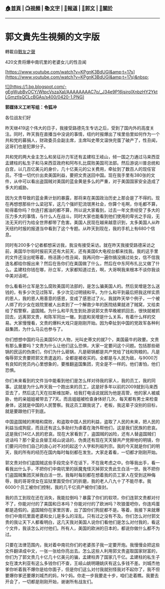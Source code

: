 ###  [:house:首頁](https://github.com/ourhimalayas/home) | [:tv:視頻](https://github.com/ourhimalayas/videos) | [:books:文字](https://github.com/ourhimalayas/txt) | [:newspaper:報道](https://github.com/ourhimalayas/news) | [:eagle:郭文](https://github.com/ourhimalayas/guomedia) | [:pray:關於](https://github.com/ourhimalayas/home/tree/master/about)
---
# 郭文貴先生視頻的文字版
轉載自[戰友之聲](http://littleantvoice.blogspot.com)

420文贵将爆中南坑里的老婆女儿的性丑闻



[https://www.youtube.com/watch?v=KPgnK3BdUGI&amp;t=17s](https://www.youtube.com/watch?v=KPgnK3BdUGI&amp;t=17s)&nbsp;&nbsp;



[!\[\](https://1.bp.blogspot.com/-gEgWubBvOCY/WtpcVszaXaI/AAAAAAAAC7o/_J34e9P16jsirolXnbzHY2YktLGmztIsQCLcBGAs/s400/0420-1.PNG)](https://1.bp.blogspot.com/-gEgWubBvOCY/WtpcVszaXaI/AAAAAAAAC7o/_J34e9P16jsirolXnbzHY2YktLGmztIsQCLcBGAs/s1600/0420-1.PNG)

**郭媒体义工听写组：令狐冲**

各位战友们好



昨天继419这个伟大的日子，我接受路德先生专访之后，受到了国内外的高度关注。同时，昨天我在直播当中没说的事情，纽约时报爆出了埃里伯里如何作为一个共和党的募捐人，财政委员会副主席，主席叫史蒂文温快完蛋了破产了，性丑闻，这哥们也是犯罪分子。



共和党的两大金主怎么和吴征孙力军还有孟建柱王岐山，倾一国之力通过马来西亚孟建柱的私生子和马来西亚政府和阿布扎比腐败美国司法部。然后游说川普总统和白宫，以几百亿美元的身价，几十亿美元的公关费用，牵扯到了数百人的现任官员。不惜一切代价出卖美国利益，要把文贵送回中国。现在我手里有380张的文件，从中可以看出盗国贼对美国的蓝金黄是多么的严重，对于美国国家安全造成了多大的威胁。



因为文贵导致的蓝金黄计划的暴露，那将来在美国政治历史上那会是了不得的。现在再想想那些什么梁冠军，这几个强奸犯流氓黑社会，你算个毛啊，你毛都不算，轮得着你吗？你连打酱油的都不算，所以说大家看到，过去一年文贵经受了多大的压力多大的事情，与什么人在战斗。同时大家也能看到他们使用的卑劣之手段，无法无天的行为给全世界都带了危害。美国人民现在越来越意识到，太多美国人从昨天纽约时报的报道当中看到了这个专题。从昨天到现在，我的手机上有680个信息。



同时有200多个记者都想采访我，我没有接受采访。就在昨天我接受路德采访之前，美国华尔街时报前天还有大前天，还有美国6大电视台都来找我。我的这手里的文件还没出呢等着，杨洁篪小性丑闻，我再问你一遍你搞没搞过处女，信不信我连名都给你报出来？然后在告你们在美国做了什么，然后在中东阿布扎比又做了什么。孟建柱你钱在哪，孙立军，大家都知道过去，啊，大哥啊我来根本不谈你我谈中美对话呢。



你么看看孙立军是怎么腐败美国司法部的，是怎么骗美国人的。然后吴增是怎么送钱的，有多少次见过陈军，多少次见过明镜和平。为什么和平到最后把我这样实质的恩人，我的恩人用善意的感恩，变成了感恩过了火。我就昨天举个例子，一个被人绑了的少女在妓院里被人出卖到了一个解救少年的医院结果就进了贼窝，又给卖给了假警察，盗国贼。为什么和平先生到处游说郭文贵早晚被抓回去，很快就被抓回去，远离郭文贵，和陈军同出一辙。到底和吴增是什么关系，有着什么样的交易。大家慢慢看，文贵的爆料大戏只是刚刚开始。因为牵扯到中国的党政军各种利益集团，为什么马云也参与了。



你们想想中国的马云美国50大人物，光叫史蒂文的就7个，美国最牛的政要。文贵有那么重要吗？文贵为什么让他们这么恐惧，大家一定要问这个问题。包括那些砸锅的民运的伪类们，你们为什么砸锅，凡是砸锅都是共产党给了钱和狗粮的。凡是侮辱郭文贵要把郭文贵遣返的，全都是被收买的。全都是与人民为敌，与9000万有良知的党员内心里想象的，要推翻盗国集团，完全是不一样的。他们害怕，他们恐惧。



你们未来看到的文件当中能看到他们是怎么样对待我的家人，我的员工，我的同事。这就是为什么昨天我一个跑出来的员工，这是好多年以前的2009就到马来西亚去了，然后这几天在拉斯维加斯，给我打电话说就因为他是高管，他的家人被威胁，他的亲姐姐被带去了7天。而且姐姐被检查身体好几次，每天都有男士来检查身体，这就是中国的人民警察。我这员工跟我说了，老板，我这辈子没别的目标，就是要跟他们干到底。



中国盗国贼的黑暗和腐败，和盗取中国人民的利益，盗取了人民的未来，把人民的利益当成狗屁，而且还有这么多助纣为虐着在海外帮他们，这是我们民族的悲哀。这是我们14亿人民的悲哀。现在大家看到了，盗国贼的凶险，还有人替盗国贼们说话吗？那个夏业良替王岐山说话的，伪类还有现在天天替共产党擦地的明镜，你们要问问你们自己的良心对不对的起这个人字和列祖列宗。我的今天就是你们的明天，我的所有的经历在国内每时每刻都在发生。大家走着看，一切都才刚刚开始。



郭文贵对你们盗国贼这些手段完全不在话下，不在我考虑之中。你等我出手，看一看我出什么手，不把你们中南坑里的妖魔鬼怪灭掉郭文贵此生白活一世。我不把你们盗国贼集团灭掉我白活一世。我每时每刻都在想着我的员工家人在受到这种侮辱，我的哥哥侄女在监狱里面受你们的折磨，我的老人八九十了不能尽孝。我6000个员工被你们控制，我的几千亿资产被你们查封。



我的员工到现在还在消失，我能拉倒吗？暴露了你们的软项，你们连郭文贵都对付不了，你能对付的了美国和日本吗？你能对付的了欧洲吗？吹狼蛋吧你，你连鸡蛋都是造假的。盗国贼你在家里厉害，出了国你们狗屁都不是。等着，我接下来就爆你们中南坑里面老婆和女儿是多么的淫乱。只有过之没有不及。你们怎么对付郭文贵的我让天下人都看明白，这几天我对美国人说你们看他们是怎么对付我的，看这个文件，我该怎么对付他们。所有人，美国的欧洲的日本的，都说你做什么都不为过。



只要在法律范围内，我对着中南坑你们的老婆孩子我一定要开炮。我慢慢会把这些文件翻译成中文，一张一张给你亮出去。怎么这些人利用郭文贵盗取国家财富的，你们为了郭文贵几十亿几十亿美元的骗，孟建柱弄了国家几千亿。孟建柱的私生子女在澳大利亚有这么多钱你们不查，王岐山姚明珊姚庆有这么多钱不差。刘城杰他爹你听着我不爆你是给你面子，但是你们这么对付我就别怪我对不起你了，我不但要爆你爹还要爆刘城杰的妈，N个妈。你走一步我要走十步，咱们走着瞧。我要去开会了，一切都是刚刚开始，谢谢所有战友们。